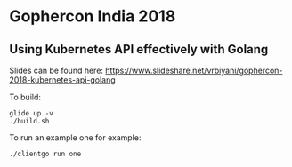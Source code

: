 # Gophercon India 2018

## Using Kubernetes API effectively with Golang

Slides can be found here:
https://www.slideshare.net/vrbiyani/gophercon-2018-kubernetes-api-golang

To build:

```
glide up -v
./build.sh
```

To run an example one for example:

```
./clientgo run one
```
